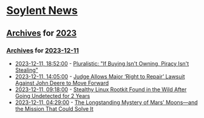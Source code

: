 # [Soylent News](../../../README.md)

## [Archives](../../index.md) for [2023](../index.md)

### [Archives](../../index.md) for [2023-12-11](index.md)

* [2023-12-11, 18:52:00](https://soylentnews.org/article.pl?sid=23/12/10/1433235&from=rss) - [Pluralistic: \"If Buying Isn't Owning, Piracy Isn't Stealing\" ](https://soylentnews.org/article.pl?sid=23/12/10/1433235&from=rss)
* [2023-12-11, 14:05:00](https://soylentnews.org/article.pl?sid=23/12/10/0316228&from=rss) - [Judge Allows Major ‘Right to Repair’ Lawsuit Against John Deere to Move Forward](https://soylentnews.org/article.pl?sid=23/12/10/0316228&from=rss)
* [2023-12-11, 09:18:00](https://soylentnews.org/article.pl?sid=23/12/10/039250&from=rss) - [Stealthy Linux Rootkit Found in the Wild After Going Undetected for 2 Years](https://soylentnews.org/article.pl?sid=23/12/10/039250&from=rss)
* [2023-12-11, 04:29:00](https://soylentnews.org/article.pl?sid=23/12/10/031212&from=rss) - [The Longstanding Mystery of Mars' Moons—and the Mission That Could Solve It](https://soylentnews.org/article.pl?sid=23/12/10/031212&from=rss)
